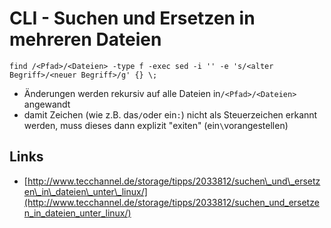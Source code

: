 # CLI - Suchen und Ersetzen in mehreren Dateien

```
find /<Pfad>/<Dateien> -type f -exec sed -i '' -e 's/<alter Begriff>/<neuer Begriff>/g' {} \;
```
<!--more-->
* Änderungen werden rekursiv auf alle Dateien in`/<Pfad>/<Dateien>` angewandt
* damit Zeichen (wie z.B. das`/`oder ein`:`) nicht als Steuerzeichen erkannt werden, muss dieses dann explizit "exiten"  (ein`\`vorangestellen)

## Links

* [http://www.tecchannel.de/storage/tipps/2033812/suchen\_und\_ersetzen\_in\_dateien\_unter\_linux/](http://www.tecchannel.de/storage/tipps/2033812/suchen_und_ersetzen_in_dateien_unter_linux/)



